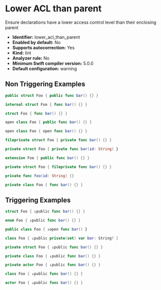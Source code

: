# Lower ACL than parent

Ensure declarations have a lower access control level than their enclosing parent

* **Identifier:** lower_acl_than_parent
* **Enabled by default:** No
* **Supports autocorrection:** Yes
* **Kind:** lint
* **Analyzer rule:** No
* **Minimum Swift compiler version:** 5.0.0
* **Default configuration:** warning

## Non Triggering Examples

```swift
public struct Foo { public func bar() {} }
```

```swift
internal struct Foo { func bar() {} }
```

```swift
struct Foo { func bar() {} }
```

```swift
open class Foo { public func bar() {} }
```

```swift
open class Foo { open func bar() {} }
```

```swift
fileprivate struct Foo { private func bar() {} }
```

```swift
private struct Foo { private func bar(id: String) }
```

```swift
extension Foo { public func bar() {} }
```

```swift
private struct Foo { fileprivate func bar() {} }
```

```swift
private func foo(id: String) {}
```

```swift
private class Foo { func bar() {} }
```

## Triggering Examples

```swift
struct Foo { ↓public func bar() {} }
```

```swift
enum Foo { ↓public func bar() {} }
```

```swift
public class Foo { ↓open func bar() }
```

```swift
class Foo { ↓public private(set) var bar: String? }
```

```swift
private struct Foo { ↓public func bar() {} }
```

```swift
private class Foo { ↓public func bar() {} }
```

```swift
private actor Foo { ↓public func bar() {} }
```

```swift
class Foo { ↓public func bar() {} }
```

```swift
actor Foo { ↓public func bar() {} }
```